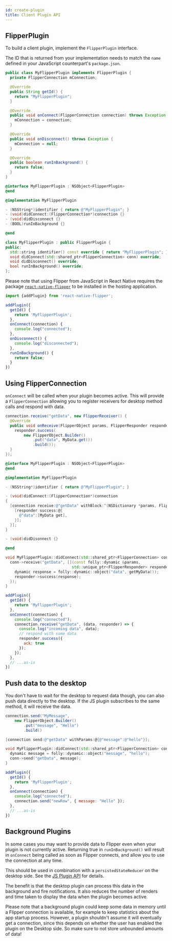 ```yaml
---
id: create-plugin
title: Client Plugin API
---
```


## FlipperPlugin

To build a client plugin, implement the `FlipperPlugin` interface.

The ID that is returned from your implementation needs to match the `name` defined in your JavaScript counterpart's `package.json`.


<!--DOCUSAURUS_CODE_TABS-->
<!--Android-->
```java
public class MyFlipperPlugin implements FlipperPlugin {
  private FlipperConnection mConnection;

  @Override
  public String getId() {
    return "MyFlipperPlugin";
  }

  @Override
  public void onConnect(FlipperConnection connection) throws Exception {
    mConnection = connection;
  }

  @Override
  public void onDisconnect() throws Exception {
    mConnection = null;
  }

  @Override
  public boolean runInBackground() {
  	return false;
  }
}
```
<!--iOS-->
```objective-c
@interface MyFlipperPlugin : NSObject<FlipperPlugin>
@end

@implementation MyFlipperPlugin

- (NSString*)identifier { return @"MyFlipperPlugin"; }
- (void)didConnect:(FlipperConnection*)connection {}
- (void)didDisconnect {}
- (BOOL)runInBackground {}

@end
```
<!--C++-->
```c++
class MyFlipperPlugin : public FlipperPlugin {
public:
  std::string identifier() const override { return "MyFlipperPlugin"; }
  void didConnect(std::shared_ptr<FlipperConnection> conn) override;
  void didDisconnect() override;
  bool runInBackground() override;
};
```
<!--React Native JS-->

<div class="warning">

Please note that using Flipper from JavaScript in React Native requires the package [`react-native-flipper`](https://www.npmjs.com/package/react-native-flipper) to be installed in the hosting application.

</div>

```javascript
import {addPlugin} from 'react-native-flipper';

addPlugin({
  getId() {
    return 'MyFlipperPlugin';
  },
  onConnect(connection) {
    console.log("connected");
  },
  onDisconnect() {
    console.log("disconnected");
  },
  runInBackground() {
    return false;
  }
})
```
<!--END_DOCUSAURUS_CODE_TABS-->


## Using FlipperConnection

`onConnect` will be called when your plugin becomes active. This will provide a `FlipperConnection` allowing you to register receivers for desktop method calls and respond with data.

<!--DOCUSAURUS_CODE_TABS-->
<!--Android-->
```java
connection.receive("getData", new FlipperReceiver() {
  @Override
  public void onReceive(FlipperObject params, FlipperResponder responder) throws Exception {
    responder.success(
        new FlipperObject.Builder()
            .put("data", MyData.get())
            .build());
  }
});
```
<!--iOS-->
```objective-c
@interface MyFlipperPlugin : NSObject<FlipperPlugin>
@end

@implementation MyFlipperPlugin

- (NSString*)identifier { return @"MyFlipperPlugin"; }

- (void)didConnect:(FlipperConnection*)connection
{
  [connection receive:@"getData" withBlock:^(NSDictionary *params, FlipperResponder *responder) {
    [responder success:@{
      @"data":[MyData get],
    }];
  }];
}

- (void)didDisonnect {}

@end
```
<!--C++-->
```c++
void MyFlipperPlugin::didConnect(std::shared_ptr<FlipperConnection> conn) {
  conn->receive("getData", [](const folly::dynamic &params,
                             std::unique_ptr<FlipperResponder> responder) {
    dynamic response = folly::dynamic::object("data", getMyData());
    responder->success(response);
  });
}
```
<!--React Native JS-->
```javascript
addPlugin({
  getId() {
    return 'MyFlipperPlugin';
  },
  onConnect(connection) {
    console.log("connected");
    connection.receive("getData", (data, responder) => {
      console.log("incoming data", data);
      // respond with some data
      responder.success({
        ack: true
      });
    });
  },
  // ...as-is
})
```
<!--END_DOCUSAURUS_CODE_TABS-->

## Push data to the desktop

You don't have to wait for the desktop to request data though, you can also push data directly to the desktop. If the JS plugin subscribes to the same method, it will receive the data.

<!--DOCUSAURUS_CODE_TABS-->
<!--Android-->
```java
connection.send("MyMessage",
    new FlipperObject.Builder()
        .put("message", "Hello")
        .build()
```
<!--iOS-->
```objective-c
[connection send:@"getData" withParams:@{@"message":@"hello"}];
```
<!--C++-->
```c++
void MyFlipperPlugin::didConnect(std::shared_ptr<FlipperConnection> conn) {
  dynamic message = folly::dynamic::object("message", "hello");
  conn->send("getData", message);
}
```
<!--React Native JS-->
```javascript
addPlugin({
  getId() {
    return 'MyFlipperPlugin';
  },
  onConnect(connection) {
    console.log("connected");
    connection.send("newRow", { message: "Hello" });
  },
  // ...as-is
})
```
<!--END_DOCUSAURUS_CODE_TABS-->

## Background Plugins

In some cases you may want to provide data to Flipper even when your plugin is not currently active. Returning true in `runInBackground()` will result in `onConnect` being called as soon as Flipper connects, and allow you to use the connection at any time.

This should be used in combination with a `persistedStateReducer` on the desktop side. See the [JS Plugin API](js-plugin-api#background-plugins) for details.

The benefit is that the desktop plugin can process this data in the background and fire notifications. It also reduces the number of renders and time taken to display the data when the plugin becomes active.

<div class="warning">

Please note that a background plugin could keep some data in memory until a Flipper connection is available, for example to keep statistics about the app startup process.
However, a plugin shouldn't assume it will eventually get a connection, since this depends on whether the user has enabled the plugin on the Desktop side.
So make sure to not store unbounded amounts of data!

</div>
